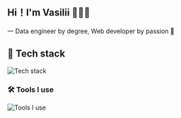 ## Hi！I'm Vasilii 🧑🏻‍💻

一 Data engineer by degree, Web developer by passion 👐

## 🔭 Tech stack

![Tech stack](https://skillicons.dev/icons?i=html,css,sass,svg,tailwind,js,ts,react,nextjs,redux,nodejs,express,vite,webpack,vitest,jest)

### 🛠 Tools I use

![Tools I use](https://skillicons.dev/icons?i=linux,bash,neovim,vscode,idea,anaconda,docker,postman,git,github,obsidian,figma)
